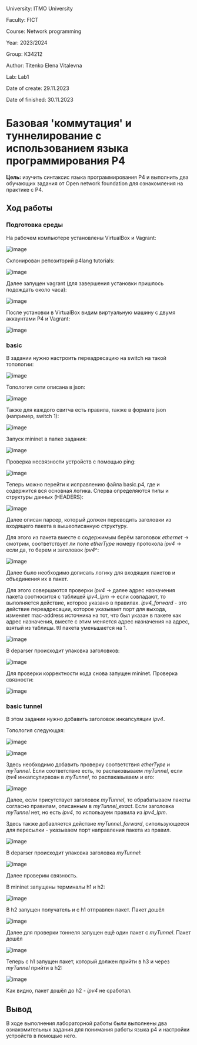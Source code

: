 University: ITMO University

Faculty: FICT

Course: Network programming

Year: 2023/2024

Group: K34212

Author: Titenko Elena Vitalevna

Lab: Lab1

Date of create: 29.11.2023

Date of finished: 30.11.2023

# Базовая 'коммутация' и туннелирование с использованием языка программирования P4

**Цель:** изучить синтаксис языка программирования P4 и выполнить два обучающих задания от Open network foundation для ознакомления на практике с P4.

## Ход работы

### Подготовка среды

На рабочем компьютере установлены VirtualBox и Vagrant:

![image](https://github.com/oxxawsm/2023_2024-network_programming-k34212-titenko_e_v/assets/63160594/1055d814-af1b-4f6f-9944-46f9cd647ea8)

 Склонирован репозиторий p4lang tutorials:

 ![image](https://github.com/oxxawsm/2023_2024-network_programming-k34212-titenko_e_v/assets/63160594/322cbdbf-8fa9-4bf2-b504-f1b2922779d6)

Далее запущен vagrant (для завершения установки пришлось подождать около часа):

![image](https://github.com/oxxawsm/2023_2024-network_programming-k34212-titenko_e_v/assets/63160594/03547d70-c7f0-4074-a831-035c633490f0)

После установки в VirtualBox видим виртуальную машину с двумя аккаунтами P4 и Vagrant:

![image](https://github.com/oxxawsm/2023_2024-network_programming-k34212-titenko_e_v/assets/63160594/d1839d7d-ae64-46e7-90ac-4c76b26c6e36)

### basic

В задании нужно настроить переадресацию на switch на такой топологии:

![image](https://github.com/oxxawsm/2023_2024-network_programming-k34212-titenko_e_v/assets/63160594/3a89cf00-ffc2-451e-aa9e-d558d0e60dff)

Топология сети описана в json:

![image](https://github.com/oxxawsm/2023_2024-network_programming-k34212-titenko_e_v/assets/63160594/18808dd5-aca4-4f05-842d-38b85099cf79)

Также для каждого свитча есть правила, также в формате json (например, switch 1):

![image](https://github.com/oxxawsm/2023_2024-network_programming-k34212-titenko_e_v/assets/63160594/649ec2b2-735c-4151-9157-5baf4d0cf3b0)

Запуск mininet в папке задания:

![image](https://github.com/oxxawsm/2023_2024-network_programming-k34212-titenko_e_v/assets/63160594/6075a6ab-b3fb-4ecf-a4dc-229f30527fb2)

Проверка несвязности устройств с помощью ping:

![image](https://github.com/oxxawsm/2023_2024-network_programming-k34212-titenko_e_v/assets/63160594/dd3f000b-88e1-40f8-aac0-a907af9ce88e)

Теперь можно перейти к исправлению файла basic.p4, где и содержится вся основная логика. Сперва определяются типы и структуры данных (HEADERS):

![image](https://github.com/oxxawsm/2023_2024-network_programming-k34212-titenko_e_v/assets/63160594/9eb3d337-f73f-498a-badc-2dd8eb24a09b)

Далее описан парсер, который должен переводить заголовки из входящего пакета в вышеописанную структуру.

Для этого из пакета вместе с содержимым берём заголовок *ethernet* -> смотрим, соответствует ли поле *etherType* номеру протокола *ipv4* -> если да, то берем и заголовок *ipv4*^:

![image](https://github.com/oxxawsm/2023_2024-network_programming-k34212-titenko_e_v/assets/63160594/d7d0af4d-273e-44bb-a17c-683ca73b04a4)

Далее было необходимо дописать логику для входящих пакетов и объединения их в пакет. 

Для этого совершаются проверки *ipv4* -> далее адрес назначения пакета соотносится с таблицей *ipv4_lpm* -> если совпадают, то выполняется действие, которое указано в правилах. *ipv4_forward* - это действие переадресации, которое указывает порт для выхода, изменяет mac-address источника на тот, что был указан в пакете как адрес назначения, вместе с этим меняется адрес назначения на адрес, взятый из таблицы. ttl пакета уменьшается на 1.

![image](https://github.com/oxxawsm/2023_2024-network_programming-k34212-titenko_e_v/assets/63160594/32d247f1-3522-4e52-8d52-230c82bb9065)

В deparser происходит упаковка заголовков:

![image](https://github.com/oxxawsm/2023_2024-network_programming-k34212-titenko_e_v/assets/63160594/461c893c-b37c-41a4-89c1-c6201de1c702)

Для проверки корректности кода снова запущен mininet. Проверка связности:

![image](https://github.com/oxxawsm/2023_2024-network_programming-k34212-titenko_e_v/assets/63160594/857c8688-b899-4dcf-a3dc-58a98eea41f8)

### basic tunnel

В этом задании нужно добавить заголовок инкапсуляции *ipv4*.

Топология следующая:

![image](https://github.com/oxxawsm/2023_2024-network_programming-k34212-titenko_e_v/assets/63160594/37ff0d02-a38a-4aa0-96b1-2c2dc0ece95e)

![image](https://github.com/oxxawsm/2023_2024-network_programming-k34212-titenko_e_v/assets/63160594/c13ea3c7-efb0-4e1e-83de-488248db70e5)

Здесь необходимо добавить проверку соответствия *etherType* и *myTunnel*. Если соответствие есть, то распаковываем *myTunnel*, если *ipv4* инкапсулирвоан в *myTunnel*, то распакавываем и его:

![image](https://github.com/oxxawsm/2023_2024-network_programming-k34212-titenko_e_v/assets/63160594/714f0b28-8ff7-4c5c-ab7e-81fbde2c058b)

Далее, если присутствует заголовок *myTunnel*, то обрабатываем пакеты согласно правилам, описанным в *myTunnel_exact*. Если заголовка *myTunnel* нет, но есть *ipv4*, то используем правила из *ipv4_lpm*.

Здесь также добавляется действие *myTunnel_forward*, сипользующееся для пересылки - указываем порт направления пакета из правил.

![image](https://github.com/oxxawsm/2023_2024-network_programming-k34212-titenko_e_v/assets/63160594/d89689d8-94ff-4173-a68d-e48b34c3f795)

В deparser происходит упаковка заголовка *myTunnel*:

![image](https://github.com/oxxawsm/2023_2024-network_programming-k34212-titenko_e_v/assets/63160594/60cdc1d5-36da-4570-96a2-067602676ad7)

Далее проверим связность.

В mininet запущены терминалы h1 и h2:

![image](https://github.com/oxxawsm/2023_2024-network_programming-k34212-titenko_e_v/assets/63160594/2f30ae0b-5b78-4ee8-9ab9-424b47557ddd)

В h2 запущен получатель и с h1 отправлен пакет. Пакет дошёл

![image](https://github.com/oxxawsm/2023_2024-network_programming-k34212-titenko_e_v/assets/63160594/ad8345ed-6cb4-475b-b074-087f6087289e)

Далее для проверки тоннеля запущен ещё один пакет с *myTunnel*. Пакет дошёл

![image](https://github.com/oxxawsm/2023_2024-network_programming-k34212-titenko_e_v/assets/63160594/504eaa14-8270-4c21-93dd-b01c8e7d50f5)

Теперь с h1 запущен пакет, который должен прийти в h3 и через *myTunnel* прийти в h2:

![image](https://github.com/oxxawsm/2023_2024-network_programming-k34212-titenko_e_v/assets/63160594/271ff115-1fed-45fe-894d-179db59270e8)

Как видно, пакет дошёл до h2 - *ipv4* не сработал.

## Вывод

В ходе выполнения лабораторной работы были выполнены два ознакомительных задания для понимания работы языка p4 и настройки устройств в помощью него.
